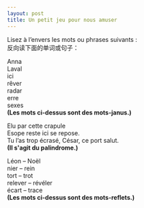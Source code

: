 ```yaml
---
layout: post
title: Un petit jeu pour nous amuser
---
```


<p>Lisez à l’envers les mots ou phrases suivants :<br />反向读下面的单词或句子：</p>
<p>Anna<br />Laval<br />ici<br />rêver<br />radar<br />erre<br />sexes<br /><strong>(Les mots ci-dessus sont des mots-janus.)</strong></p>
<p>Elu par cette crapule<br />Esope reste ici se repose.<br />Tu l’as trop écrasé, César, ce port salut.<br /><strong>(Il s&#39;agit du palindrome.)</strong></p>
<p>Léon – Noël<br />nier – rein<br />tort – trot<br />relever – révéler<br />écart – trace<br /><strong>(Les mots ci-dessus sont des mots-reflets.) </strong></p>
